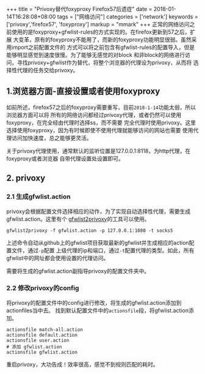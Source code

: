 +++
title = "Privoxy替代foxyproxy Firefox57后遗症"
date = 2018-01-14T16:28:08+08:00
tags = ["网络访问"]
categories = ['network']
keywords = ['privoxy','firefox57', 'foxyproxy']
markup = "mmark"
+++
正常的网络访问之前使用的是foxyproxy+gfwlist-rules的方式实现的。在firefox更新到57之后，扩展
大变革，原有的foxyproxy不能用了，而新的foxyproxy功能明显很弱。虽然采用import之前配置文件的
方式可以将之前包含有gfwlist-rules的配置导入，但是能够明显感觉到速度很慢。为了能够无感觉的对block
和非block的网络进行访问，寻找privoxy+gfwlist作为替代，将整个浏览器的代理设为privoxy，从而将
选择性代理的任务交给privoxy。
<!--more-->
## 1.浏览器方面-直接设置或者使用foxyproxy
如前所述，firefox57之后的foxyproxy需要重写，目前`2018-1-14`功能太弱，所以浏览器方面可以将
所有的网络访问都经过privoxy代理，或者仍然可以使用foxyproxy，在完全经由代理时选择ss，而不需要
完全代理时使用privoxy。这里选择使用foxyproxy，因为有时候即使不使用代理就能够访问的网站也需要
使用代理访问加快速度，总之能够更灵活。

关于privoxy代理使用，通常默认的监听位置是127.0.0.1:8118，为http代理，在foxyproxy或者浏览器
自带代理设置处设置即可。

## 2. privoxy
### 2.1 生成gfwlist.action
privoxy会根据配置文件选择相应的动作，为了实现自动选择性代理，需要生成gfwlist.action。这里有个
[gfwlist2privoxy](1)的工具可以使用。

    gfwlist2privoxy -f gfwlist.action -p 127.0.0.1:1080 -t socks5

上述命令自动从github上的gfwlist项目获取最新的gfwlist并生成相应的action配置文件，通过`-p`配置
上级代理的ip和端口，通过`-t`配置代理的类型。如此，所有gfwlist中的网址都会使用设置的代理访问。

需要将生成的gfwlist.action副指导privoxy的配置文件夹中。

### 2.2 修改privoxy的config
将privoxy的配置文件中的config进行修改，将生成的gfwlist.action添加到actionfiles当中去。
找到默认配置文件中的`actionsfile`段，将gfwlist.action添加。

    actionsfile match-all.action
    actionsfile default.action
    actionsfile user.action
    # 添加 gfwlist.action
    actionsfile gfwlist.action

重启privoxy，大功告成！效率很高，感觉不到规则匹配的耗时。
